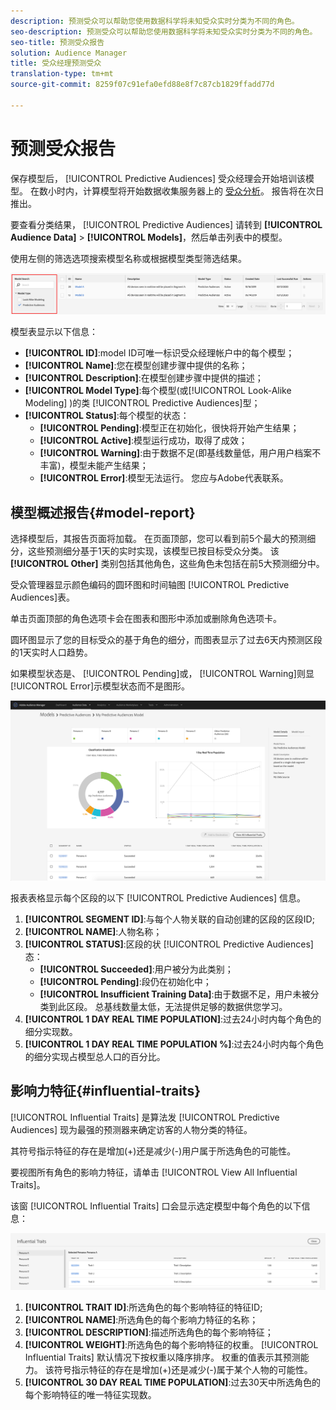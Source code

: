 ```yaml
---
description: 预测受众可以帮助您使用数据科学将未知受众实时分类为不同的角色。
seo-description: 预测受众可以帮助您使用数据科学将未知受众实时分类为不同的角色。
seo-title: 预测受众报告
solution: Audience Manager
title: 受众经理预测受众
translation-type: tm+mt
source-git-commit: 8259f07c91efa0efd88e8f7c87cb1829ffadd77d

---
```



# 预测受众报告

保存模型后， [!UICONTROL Predictive Audiences] 受众经理会开始培训该模型。 在数小时内，计算模型将开始数据收集服务器上的 [受众分析](https://docs.adobe.com/content/help/en/audience-manager/user-guide/reference/system-components/components-data-collection.html#dcs-pcs)。 报告将在次日推出。

要查看分类结果， [!UICONTROL Predictive Audiences] 请转到 **[!UICONTROL Audience Data]** > **[!UICONTROL Models]**，然后单击列表中的模型。

使用左侧的筛选选项搜索模型名称或根据模型类型筛选结果。

![预测受众-滤波](assets/predictive-audiences-filter-models.png)

模型表显示以下信息：

* **[!UICONTROL ID]**:model ID可唯一标识受众经理帐户中的每个模型；
* **[!UICONTROL Name]**:您在模型创建步骤中提供的名称；
* **[!UICONTROL Description]**:在模型创建步骤中提供的描述；
* **[!UICONTROL Model Type]**:每个模型(或[!UICONTROL Look-Alike Modeling] )的类 [!UICONTROL Predictive Audiences]型；
* **[!UICONTROL Status]**:每个模型的状态：
   * **[!UICONTROL Pending]**:模型正在初始化，很快将开始产生结果；
   * **[!UICONTROL Active]**:模型运行成功，取得了成效；
   * **[!UICONTROL Warning]**:由于数据不足(即基线数量低，用户用户档案不丰富)，模型未能产生结果；
   * **[!UICONTROL Error]**:模型无法运行。 您应与Adobe代表联系。

## 模型概述报告{#model-report}

选择模型后，其报告页面将加载。 在页面顶部，您可以看到前5个最大的预测细分，这些预测细分基于1天的实时实现，该模型已按目标受众分类。 该 **[!UICONTROL Other]** 类别包括其他角色，这些角色未包括在前5大预测细分中。

受众管理器显示颜色编码的圆环图和时间轴图 [!UICONTROL Predictive Audiences]表。

单击页面顶部的角色选项卡会在图表和图形中添加或删除角色选项卡。

圆环图显示了您的目标受众的基于角色的细分，而图表显示了过去6天内预测区段的1天实时人口趋势。

如果模型状态是、 [!UICONTROL Pending]或， [!UICONTROL Warning]则显 [!UICONTROL Error]示模型状态而不是图形。

![智能人员报告](assets/predictive-audiences-report.png)

报表表格显示每个区段的以下 [!UICONTROL Predictive Audiences] 信息。

1. **[!UICONTROL SEGMENT ID]**:与每个人物关联的自动创建的区段的区段ID;
1. **[!UICONTROL NAME]**:人物名称；
1. **[!UICONTROL STATUS]**:区段的状 [!UICONTROL Predictive Audiences] 态：
   * **[!UICONTROL Succeeded]**:用户被分为此类别；
   * **[!UICONTROL Pending]**:段仍在初始化中；
   * **[!UICONTROL Insufficient Training Data]**:由于数据不足，用户未被分类到此区段。 总基线数量太低，无法提供足够的数据供您学习。
1. **[!UICONTROL 1 DAY REAL TIME POPULATION]**:过去24小时内每个角色的细分实现数。
1. **[!UICONTROL 1 DAY REAL TIME POPULATION %]**:过去24小时内每个角色的细分实现占模型总人口的百分比。

## 影响力特征{#influential-traits}

[!UICONTROL Influential Traits] 是算法发 [!UICONTROL Predictive Audiences] 现为最强的预测器来确定访客的人物分类的特征。

其符号指示特征的存在是增加(+)还是减少(-)用户属于所选角色的可能性。

要视图所有角色的影响力特征，请单击 [!UICONTROL View All Influential Traits]。

该窗 [!UICONTROL Influential Traits] 口会显示选定模型中每个角色的以下信息：

![影响特征](assets/predictive-audiences-influential-traits.png)

1. **[!UICONTROL TRAIT ID]**:所选角色的每个影响特征的特征ID;
1. **[!UICONTROL NAME]**:所选角色的每个影响力特征的名称；
1. **[!UICONTROL DESCRIPTION]**:描述所选角色的每个影响特征；
1. **[!UICONTROL WEIGHT]**:所选角色的每个影响特征的权重。 [!UICONTROL Influential Traits] 默认情况下按权重以降序排序。  权重的值表示其预测能力。 该符号指示特征的存在是增加(+)还是减少(-)属于某个人物的可能性。
1. **[!UICONTROL 30 DAY REAL TIME POPULATION]**:过去30天中所选角色的每个影响特征的唯一特征实现数。

